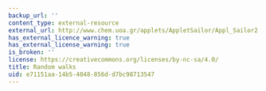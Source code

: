 ```yaml
---
backup_url: ''
content_type: external-resource
external_url: http://www.chem.uoa.gr/applets/AppletSailor/Appl_Sailor2.html
has_external_licence_warning: true
has_external_license_warning: true
is_broken: ''
license: https://creativecommons.org/licenses/by-nc-sa/4.0/
title: Random walks
uid: e71151aa-14b5-4048-856d-d7bc98713547
---
```

